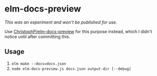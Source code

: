 # elm-docs-preview

*This was an experiment and won't be published for use.*

Use [ChristophP/elm-docs-preview](https://github.com/ChristophP/elm-docs-preview) for this purpose instead, which I didn't notice until after committing this.

## Usage

1. `elm make --docs=docs.json`
2. `node elm-docs-preview.js docs.json output-dir [--debug]`
